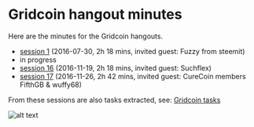 # Gridcoin hangout minutes
Here are the minutes for the Gridcoin hangouts.

* [session 1](hangout_2016_07_30.MD) (2016-07-30, 2h 18 mins, invited guest: Fuzzy from steemit)
* in progress
* [session 16](hangout_2016_11_19.MD) (2016-11-19, 2h 18 mins, invited guest: Suchflex)
* [session 17](hangout_2016_11_26.MD) (2016-11-26, 2h 42 mins, invited guest: CureCoin members FifthGB & wuffy68)


From these sessions are also tasks extracted, see: [Gridcoin tasks](https://github.com/Erkan-Yilmaz/Gridcoin-tasks)

![alt text](https://i.imgur.com/IPq8wdr.jpg "Gridcoin")
